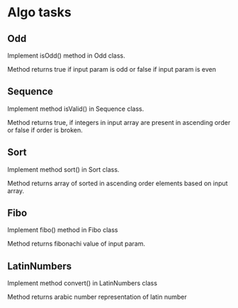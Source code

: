 # Algo tasks

## Odd 

Implement isOdd() method in Odd class.

Method returns true if input param is odd or false if input param is even

## Sequence

Implement method isValid() in Sequence class.

Method returns true, if integers in input array are present in ascending order or false if order is broken.

## Sort

Implement method sort() in Sort class.

Method returns array of sorted in ascending order elements based on input array.

## Fibo

Implement fibo() method in Fibo class

Method returns fibonachi value of input param.

## LatinNumbers

Implement method convert() in LatinNumbers class

Method returns arabic number representation of latin number 
